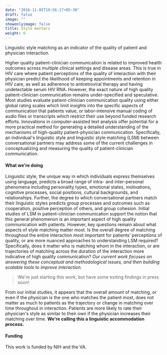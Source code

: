 ```yaml
---
date: "2016-11-05T19:56:17+05:30"
draft: false
image: ""
showonlyimage: false
title: Style matters
weight: 6
---
```


Linguistic style matching as an indicator of the quality of patient and physician interaction.
<!--more-->

Higher quality patient-clinician communication is related to improved health outcomes across multiple clinical settings and disease areas. This is true in HIV care where patient perceptions of the quality of interaction with their physician predict the likelihood of keeping appointments and retention in HIV care, as well as adherence to antiretroviral therapy and having undetectable serum HIV RNA. However, the exact nature of high quality patient-clinician communication remains under-specified and speculative. Most studies evaluate patient-clinician communication quality using either global rating scales which limit insights into the specific aspects of communication that patients value, or labor-intensive manual coding of audio files or transcripts which restrict their use beyond funded research efforts. Innovations in computer-assisted text analysis offer potential for a more practical method for generating a detailed understanding of the mechanisms of high-quality patient-physician communication. Specifically, an individual's linguistic style and linguistic style matching (LSM) between conversational partners may address some of the current challenges in conceptualizing and measuring the quality of patient-clinician communication. 


#### What we're doing

Linguistic style, the unique way in which individuals express themselves using language, predicts a broad range of intra- and inter-personal phenomena including personality types, emotional states, motivations, cognitive processes, social positions, cultural backgrounds, and relationships. Further, the degree to which conversational partners match their linguistic styles predicts group processes and outcomes such as cooperation, positive perception of others, and group cohesion. Initial studies of LSM in patient-clinician communication support the notion that this general phenomenon is an important aspect of high quality communication with patients. However, key questions remain about what aspects of style matching matter most. Is the overall degree of matching throughout the entire interaction most important for patients’ perceptions of quality, or are more nuanced approaches to understanding LSM required? Specifically, does it matter who is matching whom in the interaction, or are trajectories of matching across the duration of the interaction more indicative of high quality communication? *Our current work focuses on answering these conceptual and methodological issues, and then buliding scalable tools to improve interaction.*

> We're just starting this work, but have some exiting findings in press soon!

From our initial studies, it appears that the overall amount of matching, or even if the physician is the one who matches the patient most, does not matter as much to patients as the trajectory or change in matching over time throughout in interaction. Patients are more likely to rate their physician's style as similar to their own if the physician increases their matching over time. **We're calling this a linguistic accommodation process.** 

#### Funding
This work is funded by NIH and the VA. 
